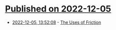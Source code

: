 # [Published on 2022-12-05](index.md)

* [2022-12-05, 13:52:08](https://news.ycombinator.com/item?id=33865609) - [The Uses of Friction](https://www.thediff.co/p/the-uses-of-friction)
